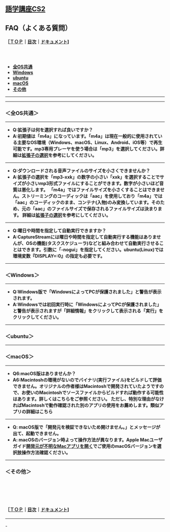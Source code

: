 ## [語学講座CS2](https://csreviser.github.io/CaptureStream2/) 
## FAQ（よくある質問）　
#### ［[ＴＯＰ](./)**｜**[目次](./#目次)**｜**[ドキュメント](./#ドキュメント-1)]
####   　
   * **[全OS共通](./FAQ#全os共通)**
   * **[Windows](./FAQ#windows)**
   * **[ubuntu](./FAQ#ubuntu)**
   * **[macOS](./FAQ#macos)**
   * **[その他](./FAQ#その他)**


*** 
*** 
### **＜全OS共通＞**

*** 

* **Q:拡張子は何を選択すれば良いですか？**
* **A:初期値は「m4a」になっています。「m4a」は現在一般的に使用されている主要なOS環境（Windows、macOS、Linux、Android、iOS等）で再生可能です。mp3専用プレーヤを使う場合は「mp3」を選択してください。詳細は[拡張子の選択](./SETTING_extension)を参考にしてください。**

*** 

* **Q:ダウンロードされる音声ファイルのサイズを小さくできませんか？**
* **A:拡張子の選択を「mp3-xxk」の数字の小さい「xxk」を選択することでサイズが小さいmp3形式ファイルにすることができます。数字が小さいほど音質は悪化します。
「m4a」ではファイルサイズを小さくすることはできません。ストリーミングのコーディックは「aac」を使用しており「m4a」では「aac」のコーディックのまま、コンテナ(入物)のみ変換しています。そのため、元の「aac」のファイルサイズで保存されるファイルサイズは決まります。
詳細は[拡張子の選択](./SETTING_extension)を参考にしてください。**

*** 

* **Q:曜日や時間を指定して自動実行できますか？**
* **A:CaptureStreamには曜日や時間を指定して自動実行する機能はありませんが、OSの機能(タスクスケジューラ)などと組み合わせて自動実行させることはできます。引数に「-nogui」を指定してください。ubuntu(Linux)では環境変数『DISPLAY=:0』の指定も必要です。**


*** 
### **＜Windows＞**
*** 

* **Q:Windows版で「WindowsによってPCが保護されました」と警告が表示されます。**
* **A:Windowsでは初回実行時に「WindowsによってPCが保護されました」と警告が表示されますが「詳細情報」をクリックして表示される「実行」をクリックしてください。**


*** 
### **＜ubuntu＞**
*** 
### **＜macOS＞**
*** 

* **Q6:macOS版はありませんか？**
* **A6:Macintoshの環境がないのでバイナリ(実行ファイル)をビルドして評価できません。オリジナルの作者様はMacintoshで開発されていたようですので、お使いのMacintoshでソースファイルからビルドすれば動作する可能性はあります。詳しくはこちらをご参照ください。
ただし、特別な理由がなければMacintoshで動作確認された別のアプリの使用をお薦めします。類似アプリの詳細はこちら**

*** 

* **Q: macOS版で「開発元を検証できないため開けません。」とメッセージが出て、起動できません。**
* **A: macOSのバージョン時よって操作方法が異なります。Apple Macユーザガイド[開発元が不明なMacアプリを開く](https://support.apple.com/ja-jp/guide/mac-help/mh40616/mac)でご使用のmacOSバージョンを選択肢操作方法確認ください。**

*** 

### **＜その他＞**




####   　
####   　
#### ［[ＴＯＰ](./)**｜**[目次](./#目次)**｜**[ドキュメント](./#ドキュメント-1)]

*** 
 <link rel="shortcut icon" type="image/x-icon" href="https://avatars.githubusercontent.com/u/46049273?v=4">
 <meta name="twitter:image:src" content="https://avatars.githubusercontent.com/u/46049273?v=4">
-
